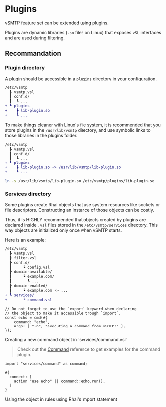 # Plugins

vSMTP feature set can be extended using plugins.

Plugins are dynamic libraries (`.so` files on Linux) that exposes `vSL` interfaces and are used during filtering.

## Recommandation

### Plugin directory

A plugin should be accessible in a `plugins` directory in your configuration.

```diff
/etc/vsmtp
  ┣ vsmtp.vsl
  ┃ conf.d/
  ┃  ┗ ...
+ ┗ plugins
+    ┣ lib-plugin.so
+    ┗ ...
```

To make things cleaner with Linux's file system, it is recommended that you store plugins in the `/usr/lib/vsmtp` directory, and use symbolic links to those libraries in the plugins folder.

```diff
/etc/vsmtp
  ┣ vsmtp.vsl
  ┃ conf.d/
  ┃  ┗ ...
+ ┗ plugins
+    ┣ lib-plugin.so -> /usr/lib/vsmtp/lib-plugin.so
+    ┗ ...
```

```sh
ln -s /usr/lib/vsmtp/lib-plugin.so /etc/vsmtp/plugins/lib-plugin.so
```

### Services directory

Some plugins create Rhai objects that use system resources like sockets or file descriptors.
Constructing an instance of those objects can be costly.

Thus, it is HIGHLY recommended that objects created by plugins are declared inside `.vsl` files stored in the `/etc/vsmtp/services` directory. This way objects are initialized only once when vSMTP starts.

Here is an example:

```diff
/etc/vsmtp
  ┣ vsmtp.vsl
  ┣ filter.vsl
  ┣ conf.d/
  ┃     ┗ config.vsl
  ┣ domain-available/
  ┃     ┗ example.com/
  ┃       ┗ ...
  ┣ domain-enabled/
  ┃     ┗ example.com -> ...
+ ┗ services/
+       ┗ command.vsl
```

```rust,ignore
// Do not forget to use the `export` keyword when declaring
// the object to make it accessible trough `import`.
const echo = cmd(#{
    command: "echo",
    args: [ "-n", "executing a command from vSMTP!" ],
});
```

<p class="ann"> Creating a new command object in `services/command.vsl` </p>

> Check out the [Command](../ref/command.md) reference to get examples for the command plugin.

```
import "services/command" as command;

#{
  connect: [
    action "use echo" || command::echo.run(),
  ]
}
```

<p class="ann"> Using the object in rules using Rhai's import statement </p>
